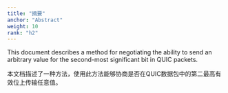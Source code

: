 ```yaml
---
title: "摘要"
anchor: "Abstract"
weight: 10
rank: "h2"
---
```


This document describes a method for negotiating the ability to send an arbitrary value for the second-most significant bit in QUIC packets.

本文档描述了一种方法，使用此方法能够协商是否在QUIC数据包中的第二最高有效位上传输任意值。
